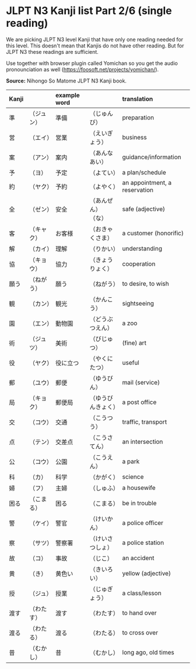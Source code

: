 # JLPT N3 Kanji list Part 2/6 (single reading)

We are picking JLPT N3 level Kanji that have only one reading needed for this level. This doesn't mean that Kanjis do not have other reading. But for JLPT N3 these readings are sufficient.

Use together with browser plugin called Yomichan so you get the audio pronounciation as well (https://foosoft.net/projects/yomichan/).

**Source:**
Nihongo So Matome JLPT N3 Kanji book.

| Kanji  |        | example word |          | translation     |
| :----- | :----- | :----------- | :------- | :-------------- |
|準|（ジュン） | 準備|（じゅんび）| preparation |
|営|（エイ）| 営業|（えいぎょう）  | business          |
|案|（アン） | 案内|（あんなあい）  | guidance/information          |
|予|（ヨ）  | 予定|（よてい） | a plan/schedule          |
|約|（ヤク）  | 予約|（よやく） | an appointment, a reservation          |
|全|（ゼン） | 安全|（あんぜん） （な）| safe (adjective)          |
|客|（キャク） | お客様|（おきゃくさま）  | a customer (honorific)          |
|解|（カイ）  | 理解|（りかい）  | understanding          |
|協|（キョウ）  | 協力|（きょうりょく） | cooperation          |
|願う|（ねがう）| 願う|（ねがう） | to desire, to wish          |
|観|（カン）| 観光|（かんこう） | sightseeing          |
|園|（エン） | 動物園|（どうぶつえん）  | a zoo          |
|術|（ジュツ） |  美術|（びじゅつ）  | (fine) art          |
|役|（ヤク）| 役に立つ|（やくにたつ）  | useful          |
|郵|（ユウ）| 郵便|（ゆうびん）  | mail (service)          |
|局|（キョク）| 郵便局|（ゆうびんきょく）  | a post office          |
|交|（コウ） | 交通|（こうつう） | traffic, transport          |
|点|（テン） | 交差点|（こうさてん）  | an intersection          |
|公|（コウ） | 公園|（こうえん）  | a park          |
|科|（カ）| 科学|（かがく） | science          |
|婦|（フ）   | 主婦|（しゅふ） | a housewife          |
|困る|（こまる） | 困る|（こまる）| be in trouble          |
|警|（ケイ） | 警官|（けいかん）  | a police officer          |
|察|（サツ）  | 警察署|（けいさつしょ）  | a police station          |
|故|（コ）  | 事故|（じこ）   | an accident          |
|黄|（き） | 黄色い|（きいろい）　| yellow (adjective)          |
|授|（ジュ）  | 授業|（じゅぎょう） | a class/lesson          |
|渡す|（わたす） | 渡す|（わたす）| to hand over          |
|渡る|（わたる）  | 渡る|（わたる） | to cross over          |
|昔|（むかし） | 昔|（むかし） | long ago, old times          |











